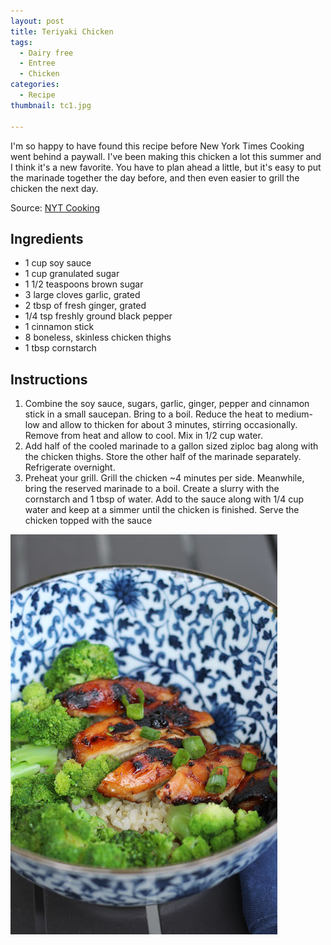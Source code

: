 ```yaml
---
layout: post
title: Teriyaki Chicken
tags:
  - Dairy free
  - Entree
  - Chicken
categories:
  - Recipe
thumbnail: tc1.jpg

---
```


I'm so happy to have found this recipe before New York Times Cooking went behind a paywall. I've been making this chicken a lot this summer and I think it's a new favorite. You have to plan ahead a little, but it's easy to put the marinade together the day before, and then even easier to grill the chicken the next day.  
  

  
Source: [NYT Cooking](https://cooking.nytimes.com/recipes/1012984-chicken-teriyaki)

## Ingredients

- 1 cup soy sauce
- 1 cup granulated sugar
- 1 1/2 teaspoons brown sugar
- 3 large cloves garlic, grated
- 2 tbsp of fresh ginger, grated
- 1/4 tsp freshly ground black pepper
- 1 cinnamon stick
- 8 boneless, skinless chicken thighs
- 1 tbsp cornstarch

## Instructions

1. Combine the soy sauce, sugars, garlic, ginger, pepper and cinnamon stick in a small saucepan. Bring to a boil. Reduce the heat to medium-low and allow to thicken for about 3 minutes, stirring occasionally. Remove from heat and allow to cool. Mix in 1/2 cup water. 
1. Add half of the cooled marinade to a gallon sized ziploc bag along with the chicken thighs. Store the other half of the marinade separately. Refrigerate overnight. 
1. Preheat your grill. Grill the chicken ~4 minutes per side. Meanwhile, bring the reserved marinade to a boil. Create a slurry with the cornstarch and 1 tbsp of water. Add to the sauce along with 1/4 cup water and keep at a simmer until the chicken is finished. Serve the chicken topped with the sauce 





![Image of Teriyaki Chicken.](/upload/tc2.jpg)